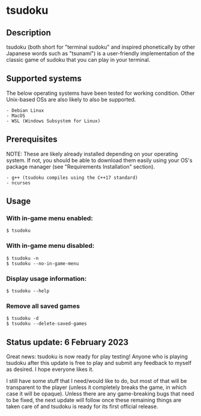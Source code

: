 # tsudoku

## Description

<p>tsudoku (both short for "terminal sudoku" and inspired phonetically by other Japanese words such as "tsunami") is a user-friendly implementation of the classic game of sudoku that you can play in your terminal.</p>

## Supported systems

<p>The below operating systems have been tested for working condition. Other Unix-based OSs are also likely to also be supported.</p>

    - Debian Linux
    - MacOS
    - WSL (Windows Subsystem for Linux)

## Prerequisites

<p>NOTE: These are likely already installed depending on your operating system. If not, you should be able to download them easily using your OS's package manager (see "Requirements Installation" section).</p>

    - g++ (tsudoku compiles using the C++17 standard)
    - ncurses
              
## Usage

### With in-game menu enabled:

    $ tsudoku

### With in-game menu disabled:

    $ tsudoku -n
    $ tsudoku --no-in-game-menu
                 
### Display usage information:

    $ tsudoku --help
    
### Remove all saved games

    $ tsudoku -d
    $ tsudoku --delete-saved-games

## Status update: 6 February 2023

Great news: tsudoku is now ready for play testing! Anyone who is playing tsudoku after this update is free to play and submit any feedback to myself as desired. I hope everyone likes it.

I still have some stuff that I need/would like to do, but most of that will be transparent to the player (unless it completely breaks the game, in which case it will be opaque). Unless there are any game-breaking bugs that need to be fixed, the next update will follow once these remaining things are taken care of and tsudoku is ready for its first official release.
